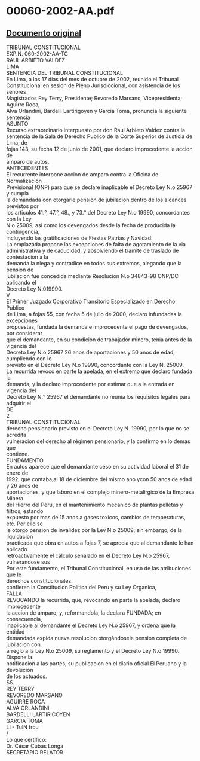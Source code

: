 
00060-2002-AA.pdf
=================
  
[Documento original](https://tc.gob.pe/jurisprudencia/2003/00060-2002-AA.pdf)  
---  
TRIBUNAL CONSTITUCIONAL  
EXP.N. 060-2002-AA-TC  
RAUL ARBIETO VALDEZ  
LIMA  
SENTENCIA DEL TRIBUNAL CONSTITUCIONAL  
En Lima, a los 17 dias del mes de octubre de 2002, reunido el Tribunal  
Constitucional en sesion de Pleno Jurisdiccional, con asistencia de los senores  
Magistrados Rey Terry, Presidente; Revoredo Marsano, Vicepresidenta; Aguirre Roca,  
Alva Orlandini, Bardelli Lartirigoyen y Garcia Toma, pronuncia la siguiente sentencia  
ASUNTO  
Recurso extraordinario interpuesto por don Raul Arbieto Valdez contra la  
sentencia de la Sala de Derecho Publico de la Corte Superior de Justicia de Lima, de  
fojas 143, su fecha 12 de junio de 2001, que declaro improcedente la accion de  
amparo de autos.  
ANTECEDENTES  
El recurrente interpone accion de amparo contra la Oficina de Normalizacion  
Previsional (ONP) para que se declare inaplicable el Decreto Ley N.o 25967 y cumpla  
la demandada con otorgarle pension de jubilacion dentro de los alcances previstos por  
los articulos 41.°, 47.°, 48., y 73.° del Decreto Ley N.o 19990, concordantes con la Ley  
N.o 25009, asi como los devengados desde la fecha de producida la contingencia,  
incluyendo las gratificaciones de Fiestas Patrias y Navidad.  
La emplazada propone las excepciones de falta de agotamiento de la via  
administrativa y de caducidad, y absolviendo el tramite de traslado de contestacion a la  
demanda la niega y contradice en todos sus extremos, alegando que la pension de  
jubilacion fue concedida mediante Resolucion N.o 34843-98 ONP/DC aplicando el  
Decreto Ley N.019990.  
V  
El Primer Juzgado Corporativo Transitorio Especializado en Derecho Publico  
de Lima, a fojas 55, con fecha 5 de julio de 2000, declaro infundadas la excepciones  
propuestas, fundada la demanda e improcedente el pago de devengados, por considerar  
que el demandante, en su condicion de trabajador minero, tenia antes de la vigencia del  
Decreto Ley N.o 25967 26 anos de aportaciones y 50 anos de edad, cumpliendo con lo  
previsto en el Decreto Ley N.o 19990, concordante con la Ley N. 25009.  
La recurrida revoco en parte la apelada, en el extremo que declaro fundada la  
demanda, y la declaro improcedente por estimar que a la entrada en vigencia del  
Decreto Ley N.° 25967 el demandante no reunia los requisitos legales para adquirir el  
DE  
2  
TRIBUNAL CONSTITUCIONAL  
derecho pensionario previsto en el Decreto Ley N. 19990, por lo que no se acredita  
vulneracion del derecho al régimen pensionario, y la confirmo en lo demas que  
contiene.  
FUNDAMENTO  
En autos aparece que el demandante ceso en su actividad laboral el 31 de enero de  
1992, que contaba,al 18 de diciembre del mismo ano ycon 50 anos de edad y 26 anos de  
aportaciones, y que laboro en el complejo minero-metalirgico de la Empresa Minera  
del Hierro del Peru, en el mantenimiento mecanico de plantas pelletas y filtros, estando  
expuesto por mas de 15 anos a gases toxicos, cambios de temperaturas, etc. Por ello se  
le otorgo pension de invalidez por la Ley N.o 25009; sin embargo, de la liquidacion  
practicada que obra en autos a fojas 7, se aprecia que al demandante le han aplicado  
retroactivamente el câlculo senalado en el Decreto Ley N.o 25967, vulnerandose sus  
Por este fundamento, el Tribunal Constitucional, en uso de las atribuciones que le  
derechos constitucionales.  
confieren la Constitucion Politica del Peru y su Ley Organica,  
FALLA  
REVOCANDO la recurrida, que, revocando en parte la apelada, declaro improcedente  
la accion de amparo; y, reformandola, la declara FUNDADA; en consecuencia,  
inaplicable al demandante el Decreto Ley N.o 25967, y ordena que la entidad  
demandada expida nueva resolucion otorgândosele pension completa de jubilacion con  
arreglo a la Ley N.o 25009, su reglamento y el Decreto Ley N.o 19990. Dispone la  
notificacion a las partes, su publicacion en el diario oficial El Peruano y la devolucion  
de los actuados.  
SS.  
REY TERRY  
REVOREDO MARSANO  
AGUIRRE ROCA  
ALVA ORLANDINI  
BARDELLI LARTIRICOYEN  
GARCIA TOMA  
LI - TulN frcu  
/  
Lo que certifico:  
Dr. César Cubas Longa  
SECRETARIO RELATOR